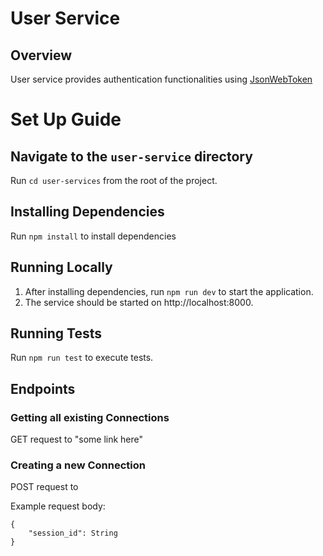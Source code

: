 # User Service

## Overview

User service provides authentication functionalities using [JsonWebToken](https://github.com/auth0/node-jsonwebtoken)

# Set Up Guide

## Navigate to the `user-service` directory

Run `cd user-services` from the root of the project.

## Installing Dependencies

Run `npm install` to install dependencies

## Running Locally

1. After installing dependencies, run `npm run dev` to start the application.
2. The service should be started on http://localhost:8000.


## Running Tests

Run `npm run test` to execute tests.

## Endpoints

### Getting all existing Connections

GET request to "some link here"

### Creating a new Connection

POST request to

Example request body:
```
{
    "session_id": String
}
```

